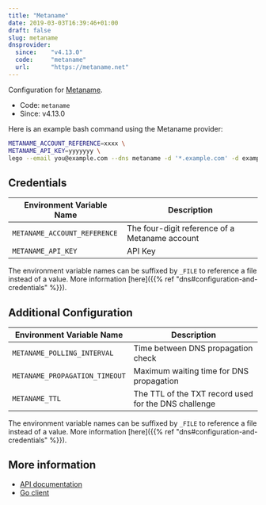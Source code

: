 ```yaml
---
title: "Metaname"
date: 2019-03-03T16:39:46+01:00
draft: false
slug: metaname
dnsprovider:
  since:    "v4.13.0"
  code:     "metaname"
  url:      "https://metaname.net"
---
```


<!-- THIS DOCUMENTATION IS AUTO-GENERATED. PLEASE DO NOT EDIT. -->
<!-- providers/dns/metaname/metaname.toml -->
<!-- THIS DOCUMENTATION IS AUTO-GENERATED. PLEASE DO NOT EDIT. -->


Configuration for [Metaname](https://metaname.net).


<!--more-->

- Code: `metaname`
- Since: v4.13.0


Here is an example bash command using the Metaname provider:

```bash
METANAME_ACCOUNT_REFERENCE=xxxx \
METANAME_API_KEY=yyyyyyy \
lego --email you@example.com --dns metaname -d '*.example.com' -d example.com run
```




## Credentials

| Environment Variable Name | Description |
|-----------------------|-------------|
| `METANAME_ACCOUNT_REFERENCE` | The four-digit reference of a Metaname account |
| `METANAME_API_KEY` | API Key |

The environment variable names can be suffixed by `_FILE` to reference a file instead of a value.
More information [here]({{% ref "dns#configuration-and-credentials" %}}).


## Additional Configuration

| Environment Variable Name | Description |
|--------------------------------|-------------|
| `METANAME_POLLING_INTERVAL` | Time between DNS propagation check |
| `METANAME_PROPAGATION_TIMEOUT` | Maximum waiting time for DNS propagation |
| `METANAME_TTL` | The TTL of the TXT record used for the DNS challenge |

The environment variable names can be suffixed by `_FILE` to reference a file instead of a value.
More information [here]({{% ref "dns#configuration-and-credentials" %}}).




## More information

- [API documentation](https://metaname.net/api/1.1/doc)
- [Go client](https://github.com/nzdjb/go-metaname)

<!-- THIS DOCUMENTATION IS AUTO-GENERATED. PLEASE DO NOT EDIT. -->
<!-- providers/dns/metaname/metaname.toml -->
<!-- THIS DOCUMENTATION IS AUTO-GENERATED. PLEASE DO NOT EDIT. -->
